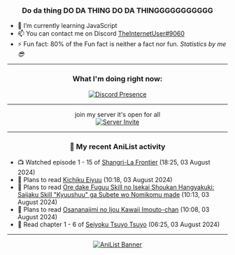 <div align="center">

### Do da thing DO DA THING DO DA THINGGGGGGGGGGG
</div>

- 🌱 I’m currently learning JavaScript
- 📫 You can contact me on Discord [TheInternetUser#9060](https://discord.com/users/534117072796385300)
- ⚡ Fun fact: 80% of the Fun fact is neither a fact nor fun. _Statistics by me 😎_
<hr>

<div align="center">

### What I'm doing right now:
[![Discord Presence](https://lanyard.cnrad.dev/api/534117072796385300)](https://discord.com/users/534117072796385300)
<hr>

join my server it's open for all <br>
[![Server Invite](https://invidget.switchblade.xyz/bfYgVHxrSs)](https://discord.gg/bfYgVHxrSs)

<hr>
  
### 🌸 My recent AniList activity

</div>

<!-- ANILIST_ACTIVITY:start -->

-   📺 Watched episode 1 - 15 of [Shangri-La Frontier](https://anilist.co/anime/151970) (18:25, 03 August 2024)
-   📖 Plans to read [Kichiku Eiyuu](https://anilist.co/manga/139415) (10:18, 03 August 2024)
-   📖 Plans to read [Ore dake Fuguu Skill no Isekai Shoukan Hangyakuki: Saijaku Skill "Kyuushuu" ga Subete wo Nomikomu made](https://anilist.co/manga/158654) (10:13, 03 August 2024)
-   📖 Plans to read [Osananajimi no Ijou Kawaii Imouto-chan](https://anilist.co/manga/168398) (10:08, 03 August 2024)
-   📖 Read chapter 1 - 6 of [Seiyoku Tsuyo Tsuyo](https://anilist.co/manga/164921) (06:25, 03 August 2024)

<!-- ANILIST_ACTIVITY:end -->
<hr>

<div align="center">

[![AniList Banner](https://img.anili.st/User/929966)](https://anilist.co/user/TheInternetUser)

<!-- ![Profile views](https://gpvc.arturio.dev/TheInternetUse7) Since 2023-01-09 -->
<br>


</div>
